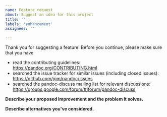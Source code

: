 ```yaml
---
name: Feature request
about: Suggest an idea for this project
title: ''
labels: 'enhancement'
assignees: ''

---
```


Thank you for suggesting a feature! Before you continue, please make sure that you have

- read the contributing guidelines: https://pandoc.org/CONTRIBUTING.html
- searched the issue tracker for similar issues (including
  closed issues): https://github.com/jgm/pandoc/issues
- searched the pandoc-discuss mailing list for relevant discussions: https://groups.google.com/forum/#!forum/pandoc-discuss

**Describe your proposed improvement and the problem it solves.**

**Describe alternatives you've considered.**

